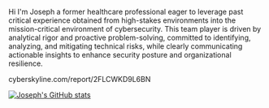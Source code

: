 Hi I'm Joseph a former healthcare professional eager to leverage past critical experience obtained from high-stakes environments into the mission-critical environment of cybersecurity. This team player is driven by analytical rigor and proactive problem-solving, committed to identifying, analyzing, and mitigating technical risks, while clearly communicating actionable insights to enhance security posture and organizational resilience.


cyberskyline.com/report/2FLCWKD9L6BN






















[![Joseph's GitHub stats](https://github-readme-stats.vercel.app/api?username=cybersenz)](https://github.com/cybersenz/github-readme-stats)



